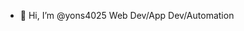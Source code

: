 - 👋 Hi, I’m @yons4025
Web Dev/App Dev/Automation

<!---
yons4025/yons4025 is a ✨ special ✨ repository because its `README.md` (this file) appears on your GitHub profile.
You can click the Preview link to take a look at your changes.
--->
